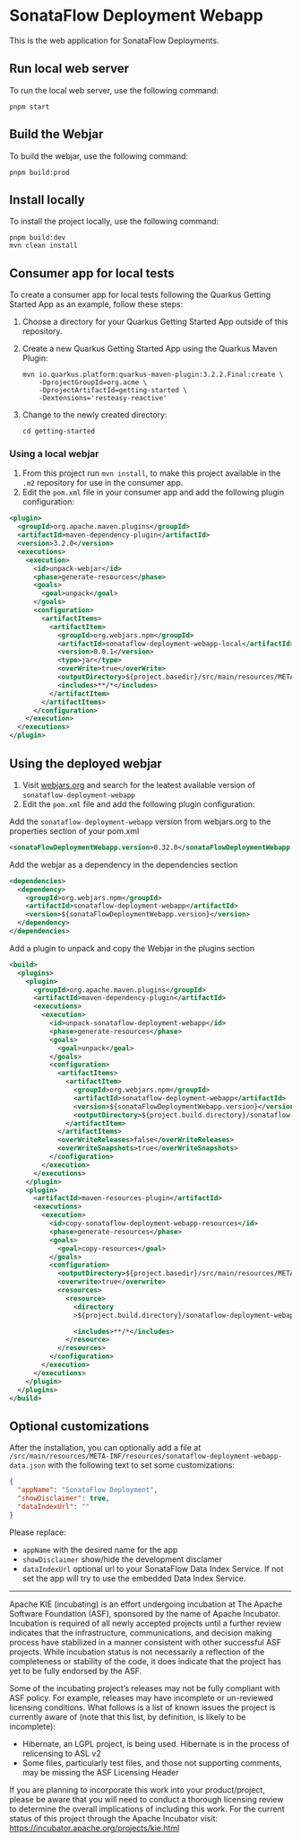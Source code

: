 <!--
   Licensed to the Apache Software Foundation (ASF) under one
   or more contributor license agreements.  See the NOTICE file
   distributed with this work for additional information
   regarding copyright ownership.  The ASF licenses this file
   to you under the Apache License, Version 2.0 (the
   "License"); you may not use this file except in compliance
   with the License.  You may obtain a copy of the License at
     http://www.apache.org/licenses/LICENSE-2.0
   Unless required by applicable law or agreed to in writing,
   software distributed under the License is distributed on an
   "AS IS" BASIS, WITHOUT WARRANTIES OR CONDITIONS OF ANY
   KIND, either express or implied.  See the License for the
   specific language governing permissions and limitations
   under the License.
-->

# SonataFlow Deployment Webapp

This is the web application for SonataFlow Deployments.

## Run local web server

To run the local web server, use the following command:

    pnpm start

## Build the Webjar

To build the webjar, use the following command:

    pnpm build:prod

## Install locally

To install the project locally, use the following command:

    pnpm build:dev
    mvn clean install

## Consumer app for local tests

To create a consumer app for local tests following the Quarkus Getting Started App as an example, follow these steps:

1.  Choose a directory for your Quarkus Getting Started App outside of this repository.
2.  Create a new Quarkus Getting Started App using the Quarkus Maven Plugin:

        mvn io.quarkus.platform:quarkus-maven-plugin:3.2.2.Final:create \
            -DprojectGroupId=org.acme \
            -DprojectArtifactId=getting-started \
            -Dextensions='resteasy-reactive'

3.  Change to the newly created directory:

        cd getting-started

### Using a local webjar

1.  From this project run `mvn install`, to make this project available in the `.m2` repository for use in the consumer app.
2.  Edit the `pom.xml` file in your consumer app and add the following plugin configuration:

```xml
<plugin>
  <groupId>org.apache.maven.plugins</groupId>
  <artifactId>maven-dependency-plugin</artifactId>
  <version>3.2.0</version>
  <executions>
    <execution>
      <id>unpack-webjar</id>
      <phase>generate-resources</phase>
      <goals>
        <goal>unpack</goal>
      </goals>
      <configuration>
        <artifactItems>
          <artifactItem>
            <groupId>org.webjars.npm</groupId>
            <artifactId>sonataflow-deployment-webapp-local</artifactId>
            <version>0.0.1</version>
            <type>jar</type>
            <overWrite>true</overWrite>
            <outputDirectory>${project.basedir}/src/main/resources/META-INF/resources</outputDirectory>
            <includes>**/*</includes>
          </artifactItem>
        </artifactItems>
      </configuration>
    </execution>
  </executions>
</plugin>
```

## Using the deployed webjar

1.  Visit [webjars.org](https://www.webjars.org/) and search for the leatest available version of `sonataflow-deployment-webapp`
2.  Edit the `pom.xml` file and add the following plugin configuration:

Add the `sonataflow-deployment-webapp` version from webjars.org to the properties section of your pom.xml

```xml
<sonataFlowDeploymentWebapp.version>0.32.0</sonataFlowDeploymentWebapp.version>
```

Add the webjar as a dependency in the dependencies section

```xml
<dependencies>
  <dependency>
    <groupId>org.webjars.npm</groupId>
    <artifactId>sonataflow-deployment-webapp</artifactId>
    <version>${sonataFlowDeploymentWebapp.version}</version>
  </dependency>
</dependencies>
```

Add a plugin to unpack and copy the Webjar in the plugins section

```xml
<build>
  <plugins>
    <plugin>
      <groupId>org.apache.maven.plugins</groupId>
      <artifactId>maven-dependency-plugin</artifactId>
      <executions>
        <execution>
          <id>unpack-sonataflow-deployment-webapp</id>
          <phase>generate-resources</phase>
          <goals>
            <goal>unpack</goal>
          </goals>
          <configuration>
            <artifactItems>
              <artifactItem>
                <groupId>org.webjars.npm</groupId>
                <artifactId>sonataflow-deployment-webapp</artifactId>
                <version>${sonataFlowDeploymentWebapp.version}</version>
                <outputDirectory>${project.build.directory}/sonataflow-deployment-webapp</outputDirectory>
              </artifactItem>
            </artifactItems>
            <overWriteReleases>false</overWriteReleases>
            <overWriteSnapshots>true</overWriteSnapshots>
          </configuration>
        </execution>
      </executions>
    </plugin>
    <plugin>
      <artifactId>maven-resources-plugin</artifactId>
      <executions>
        <execution>
          <id>copy-sonataflow-deployment-webapp-resources</id>
          <phase>generate-resources</phase>
          <goals>
            <goal>copy-resources</goal>
          </goals>
          <configuration>
            <outputDirectory>${project.basedir}/src/main/resources/META-INF/resources</outputDirectory>
            <overwrite>true</overwrite>
            <resources>
              <resource>
                <directory
                >${project.build.directory}/sonataflow-deployment-webapp/META-INF/resources/webjars/sonataflow-deployment-webapp/${sonataFlowDeploymentWebapp.version}/dist</directory>

                <includes>**/*</includes>
              </resource>
            </resources>
          </configuration>
        </execution>
      </executions>
    </plugin>
  </plugins>
</build>
```

## Optional customizations

After the installation, you can optionally add a file at `/src/main/resources/META-INF/resources/sonataflow-deployment-webapp-data.json` with the following text to set some customizations:

```JSON
{
  "appName": "SonataFlow Deployment",
  "showDisclaimer": true,
  "dataIndexUrl": ""
}
```

Please replace:

- `appName` with the desired name for the app
- `showDisclaimer` show/hide the development disclamer
- `dataIndexUrl` optional url to your SonataFlow Data Index Service. If not set the app will try to use the embedded Data Index Service.

---

Apache KIE (incubating) is an effort undergoing incubation at The Apache Software
Foundation (ASF), sponsored by the name of Apache Incubator. Incubation is
required of all newly accepted projects until a further review indicates that
the infrastructure, communications, and decision making process have stabilized
in a manner consistent with other successful ASF projects. While incubation
status is not necessarily a reflection of the completeness or stability of the
code, it does indicate that the project has yet to be fully endorsed by the ASF.

Some of the incubating project’s releases may not be fully compliant with ASF
policy. For example, releases may have incomplete or un-reviewed licensing
conditions. What follows is a list of known issues the project is currently
aware of (note that this list, by definition, is likely to be incomplete):

- Hibernate, an LGPL project, is being used. Hibernate is in the process of
  relicensing to ASL v2
- Some files, particularly test files, and those not supporting comments, may
  be missing the ASF Licensing Header

If you are planning to incorporate this work into your product/project, please
be aware that you will need to conduct a thorough licensing review to determine
the overall implications of including this work. For the current status of this
project through the Apache Incubator visit:
https://incubator.apache.org/projects/kie.html
